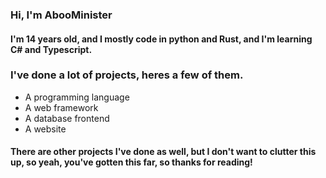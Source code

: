 ### Hi, I'm AbooMinister

#### I'm 14 years old, and I mostly code in python and Rust, and I'm learning C# and Typescript.
### I've done a lot of projects, heres a few of them.

- A programming language
- A web framework
- A database frontend
- A website

#### There are other projects I've done as well, but I don't want to clutter this up, so yeah, you've gotten this far, so thanks for reading!
